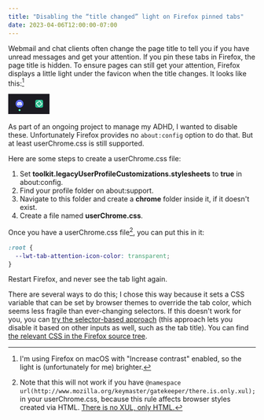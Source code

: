 ```yaml
---
title: "Disabling the “title changed” light on Firefox pinned tabs"
date: 2023-04-06T12:00:00-07:00
---
```


Webmail and chat clients often change the page title to tell you if you have unread messages and get your attention. If you pin these tabs in Firefox, the page title is hidden. To ensure pages can still get your attention, Firefox displays a little light under the favicon when the title changes. It looks like this:[^contrast]

[^contrast]: I'm using Firefox on macOS with "Increase contrast" enabled, so the light is (unfortunately for me) brighter.

![](tab-titlechanged.png)

As part of an ongoing project to manage my ADHD, I wanted to disable these. Unfortunately Firefox provides no `about:config` option to do that. But at least userChrome.css is still supported.

Here are some steps to create a userChrome.css file:

1. Set **toolkit.legacyUserProfileCustomizations.stylesheets** to **true** in about:config.
2. Find your profile folder on about:support.
3. Navigate to this folder and create a **chrome** folder inside it, if it doesn't exist.
4. Create a file named **userChrome.css**.

Once you have a userChrome.css file[^namespace], you can put this in it:

```css
:root {
  --lwt-tab-attention-icon-color: transparent;
}
```

[^namespace]: Note that this will not work if you have `@namespace url(http://www.mozilla.org/keymaster/gatekeeper/there.is.only.xul);` in your userChrome.css, because this rule affects browser styles created via HTML. [There is no XUL, only HTML.](https://crisal.io/words/2023/03/30/xul-layout-is-gone.html)

Restart Firefox, and never see the tab light again.

There are several ways to do this; I chose this way because it sets a CSS variable that can be set by browser themes to override the tab color, which seems less fragile than ever-changing selectors. If this doesn't work for you, you can [try the selector-based approach](https://support.mozilla.org/en-US/questions/1181537) (this approach lets you disable it based on other inputs as well, such as the tab title). You can find [the relevant CSS in the Firefox source tree](https://hg.mozilla.org/mozilla-central/file/tip/browser/themes/shared/tabs.css).
